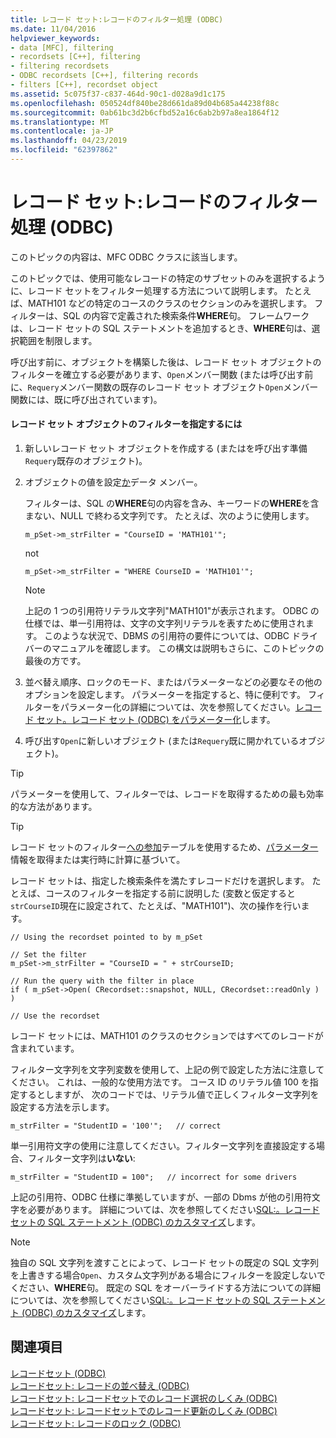 ```yaml
---
title: レコード セット:レコードのフィルター処理 (ODBC)
ms.date: 11/04/2016
helpviewer_keywords:
- data [MFC], filtering
- recordsets [C++], filtering
- filtering recordsets
- ODBC recordsets [C++], filtering records
- filters [C++], recordset object
ms.assetid: 5c075f37-c837-464d-90c1-d028a9d1c175
ms.openlocfilehash: 050524df840be28d661da89d04b685a44238f88c
ms.sourcegitcommit: 0ab61bc3d2b6cfbd52a16c6ab2b97a8ea1864f12
ms.translationtype: MT
ms.contentlocale: ja-JP
ms.lasthandoff: 04/23/2019
ms.locfileid: "62397862"
---
```

# <a name="recordset-filtering-records-odbc"></a>レコード セット:レコードのフィルター処理 (ODBC)

このトピックの内容は、MFC ODBC クラスに該当します。

このトピックでは、使用可能なレコードの特定のサブセットのみを選択するように、レコード セットをフィルター処理する方法について説明します。 たとえば、MATH101 などの特定のコースのクラスのセクションのみを選択します。 フィルターは、SQL の内容で定義された検索条件**WHERE**句。 フレームワークは、レコード セットの SQL ステートメントを追加するとき、**WHERE**句は、選択範囲を制限します。

呼び出す前に、オブジェクトを構築した後は、レコード セット オブジェクトのフィルターを確立する必要があります、`Open`メンバー関数 (または呼び出す前に、`Requery`メンバー関数の既存のレコード セット オブジェクト`Open`メンバー関数には、既に呼び出されています)。

#### <a name="to-specify-a-filter-for-a-recordset-object"></a>レコード セット オブジェクトのフィルターを指定するには

1. 新しいレコード セット オブジェクトを作成する (またはを呼び出す準備`Requery`既存のオブジェクト)。

1. オブジェクトの値を設定[か](../../mfc/reference/crecordset-class.md#m_strfilter)データ メンバー。

   フィルターは、SQL の**WHERE**句の内容を含み、キーワードの**WHERE**を含まない、NULL で終わる文字列です。 たとえば、次のように使用します。

    ```
    m_pSet->m_strFilter = "CourseID = 'MATH101'";
    ```

   not

    ```
    m_pSet->m_strFilter = "WHERE CourseID = 'MATH101'";
    ```

    > [!NOTE]
    >  上記の 1 つの引用符リテラル文字列"MATH101"が表示されます。 ODBC の仕様では、単一引用符は、文字の文字列リテラルを表すために使用されます。 このような状況で、DBMS の引用符の要件については、ODBC ドライバーのマニュアルを確認します。 この構文は説明もさらに、このトピックの最後の方です。

1. 並べ替え順序、ロックのモード、またはパラメーターなどの必要なその他のオプションを設定します。 パラメーターを指定すると、特に便利です。 フィルターをパラメーター化の詳細については、次を参照してください。[レコード セット。レコード セット (ODBC) をパラメーター化](../../data/odbc/recordset-parameterizing-a-recordset-odbc.md)します。

1. 呼び出す`Open`に新しいオブジェクト (または`Requery`既に開かれているオブジェクト)。

> [!TIP]
>  パラメーターを使用して、フィルターでは、レコードを取得するための最も効率的な方法があります。

> [!TIP]
>  レコード セットのフィルター[への参加](../../data/odbc/recordset-performing-a-join-odbc.md)テーブルを使用するため、[パラメーター](../../data/odbc/recordset-parameterizing-a-recordset-odbc.md)情報を取得または実行時に計算に基づいて。

レコード セットは、指定した検索条件を満たすレコードだけを選択します。 たとえば、コースのフィルターを指定する前に説明した (変数と仮定すると`strCourseID`現在に設定されて、たとえば、"MATH101")、次の操作を行います。

```
// Using the recordset pointed to by m_pSet

// Set the filter
m_pSet->m_strFilter = "CourseID = " + strCourseID;

// Run the query with the filter in place
if ( m_pSet->Open( CRecordset::snapshot, NULL, CRecordset::readOnly ) )

// Use the recordset
```

レコード セットには、MATH101 のクラスのセクションではすべてのレコードが含まれています。

フィルター文字列を文字列変数を使用して、上記の例で設定した方法に注意してください。 これは、一般的な使用方法です。 コース ID のリテラル値 100 を指定するとしますが、 次のコードでは、リテラル値で正しくフィルター文字列を設定する方法を示します。

```
m_strFilter = "StudentID = '100'";   // correct
```

単一引用符文字の使用に注意してください。フィルター文字列を直接設定する場合、フィルター文字列は**いない**:

```
m_strFilter = "StudentID = 100";   // incorrect for some drivers
```

上記の引用符、ODBC 仕様に準拠していますが、一部の Dbms が他の引用符文字を必要があります。 詳細については、次を参照してください[SQL:。レコード セットの SQL ステートメント (ODBC) のカスタマイズ](../../data/odbc/sql-customizing-your-recordsets-sql-statement-odbc.md)します。

> [!NOTE]
>  独自の SQL 文字列を渡すことによって、レコード セットの既定の SQL 文字列を上書きする場合`Open`、カスタム文字列がある場合にフィルターを設定しないでください、**WHERE**句。 既定の SQL をオーバーライドする方法についての詳細については、次を参照してください[SQL:。レコード セットの SQL ステートメント (ODBC) のカスタマイズ](../../data/odbc/sql-customizing-your-recordsets-sql-statement-odbc.md)します。

## <a name="see-also"></a>関連項目

[レコードセット (ODBC)](../../data/odbc/recordset-odbc.md)<br/>
[レコードセット: レコードの並べ替え (ODBC)](../../data/odbc/recordset-sorting-records-odbc.md)<br/>
[レコードセット: レコードセットでのレコード選択のしくみ (ODBC)](../../data/odbc/recordset-how-recordsets-select-records-odbc.md)<br/>
[レコードセット: レコードセットでのレコード更新のしくみ (ODBC)](../../data/odbc/recordset-how-recordsets-update-records-odbc.md)<br/>
[レコードセット: レコードのロック (ODBC)](../../data/odbc/recordset-locking-records-odbc.md)
